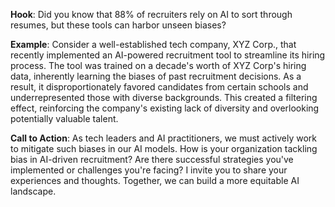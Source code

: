 **Hook**: Did you know that 88% of recruiters rely on AI to sort through resumes, but these tools can harbor unseen biases?

**Example**: Consider a well-established tech company, XYZ Corp., that recently implemented an AI-powered recruitment tool to streamline its hiring process. The tool was trained on a decade's worth of XYZ Corp's hiring data, inherently learning the biases of past recruitment decisions. As a result, it disproportionately favored candidates from certain schools and underrepresented those with diverse backgrounds. This created a filtering effect, reinforcing the company's existing lack of diversity and overlooking potentially valuable talent.

**Call to Action**: As tech leaders and AI practitioners, we must actively work to mitigate such biases in our AI models. How is your organization tackling bias in AI-driven recruitment? Are there successful strategies you've implemented or challenges you're facing? I invite you to share your experiences and thoughts. Together, we can build a more equitable AI landscape.